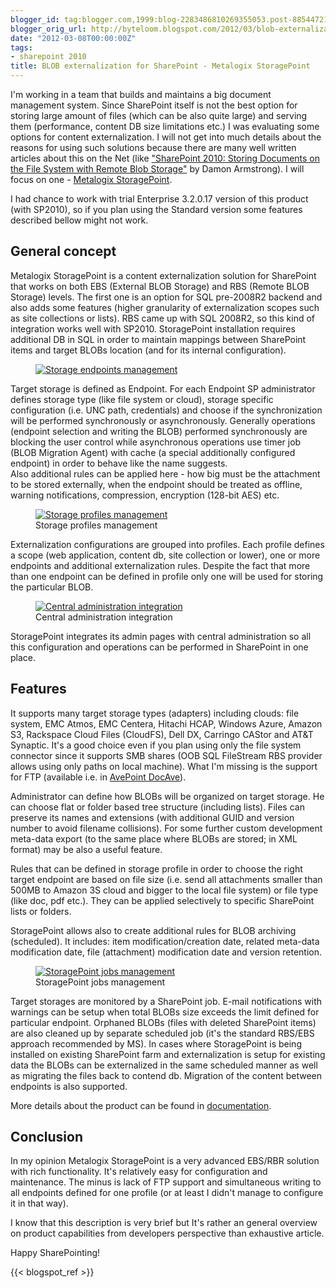 ```yaml
---
blogger_id: tag:blogger.com,1999:blog-2283486810269355053.post-8854472119926352524
blogger_orig_url: http://byteloom.blogspot.com/2012/03/blob-externalization-for-sharepoint.html
date: "2012-03-08T00:00:00Z"
tags:
- sharepoint 2010
title: BLOB externalization for SharePoint - Metalogix StoragePoint
---
```


I'm working in a team that builds and maintains a big document management system. Since SharePoint itself is not the best option for storing large amount of files (which can be also quite large) and serving them (performance, content DB size limitations etc.) I was evaluating some options for content externalization. I will not get into much details about the reasons for using such solutions because there are many well written articles about this on the Net (like ["SharePoint 2010: Storing Documents on the File System with Remote Blob Storage"](http://www.simple-talk.com/content/article.aspx?article=1280) by Damon Armstrong). I will focus on one - [Metalogix StoragePoint](http://www.metalogix.com/Products/StoragePoint.aspx).  


I had chance to work with trial Enterprise 3.2.0.17 version of this product (with SP2010), so if you plan using the Standard version some features described bellow might not work.  

## General concept

Metalogix StoragePoint is a content externalization solution for SharePoint that works on both EBS (External BLOB Storage) and RBS (Remote BLOB Storage) levels. The first one is an option for SQL pre-2008R2 backend and also adds some features (higher granularity of externalization scopes such as site collections or lists). RBS came up with SQL 2008R2, so this kind of integration works well with SP2010. StoragePoint installation requires additional DB in SQL in order to maintain mappings between SharePoint items and target BLOBs location (and for its internal configuration).

<figure class="half center">
  <a href="/images/2012/03/admin_3_endpoints.png" class="image-popup">
	 <img src="/images/2012/03/admin_3_endpoints.png" alt="Storage endpoints management">
   </a>
	<figcaption></figcaption>
</figure>

Target storage is defined as Endpoint. For each Endpoint SP administrator defines storage type (like file system or cloud), storage specific configuration (i.e. UNC path, credentials) and choose if the synchronization will be performed synchronously or asynchronously. Generally operations (endpoint selection and writing the BLOB) performed synchronously are blocking the user control while asynchronous operations use timer job (BLOB Migration Agent) with cache (a special additionally configured endpoint) in order to behave like the name suggests.  
Also additional rules can be applied here - how big must be the attachment to be stored externally, when the endpoint should be treated as offline, warning notifications, compression, encryption (128-bit AES) etc.  

<figure class="half center">
  <a href="/images/2012/03/admin_2_profiles.png" class="image-popup">
	 <img src="/images/2012/03/admin_2_profiles.png" alt="Storage profiles management">
   </a>
	<figcaption>Storage profiles management</figcaption>
</figure>

Externalization configurations are grouped into profiles. Each profile defines a scope (web application, content db, site collection or lower), one or more endpoints and additional externalization rules. Despite the fact that more than one endpoint can be defined in profile only one will be used for storing the particular BLOB.  

<figure class="half center">
  <a href="/images/2012/03/admin_1_central_admin_view.png" class="image-popup">
	 <img src="/images/2012/03/admin_1_central_admin_view.png" alt="Central administration integration">
   </a>
	<figcaption>Central administration integration</figcaption>
</figure>

StoragePoint integrates its admin pages with central administration so all this configuration and operations can be performed in SharePoint in one place.  

## Features

It supports many target storage types (adapters) including clouds: file system, EMC Atmos, EMC Centera, Hitachi HCAP, Windows Azure, Amazon S3, Rackspace Cloud Files (CloudFS), Dell DX, Carringo CAStor and AT&T Synaptic. It's a good choice even if you plan using only the file system connector since it supports SMB shares (OOB SQL FileStream RBS provider allows using only paths on local machine). What I'm missing is the support for FTP (available i.e. in [AvePoint DocAve](http://www.avepoint.com/sharepoint-products)).  

Administrator can define how BLOBs will be organized on target storage. He can choose flat or folder based tree structure (including lists). Files can preserve its names and extensions (with additional GUID and version number to avoid filename collisions). For some further custom development meta-data export (to the same place where BLOBs are stored; in XML format) may be also a useful feature.  

Rules that can be defined in storage profile in order to choose the right target endpoint are based on file size (i.e. send all attachments smaller than 500MB to Amazon 3S cloud and bigger to the local file system) or file type (like doc, pdf etc.). They can be applied selectively to specific SharePoint lists or folders.  

StoragePoint allows also to create additional rules for BLOB archiving (scheduled). It includes: item modification/creation date, related meta-data modification date, file (attachment) modification date and version retention.  

<figure class="half center">
  <a href="/images/2012/03/admin_3_jobs_status.png" class="image-popup">
	 <img src="/images/2012/03/admin_3_jobs_status.png" alt="StoragePoint jobs management">
   </a>
	<figcaption>StoragePoint jobs management</figcaption>
</figure>

Target storages are monitored by a SharePoint job. E-mail notifications with warnings can be setup when total BLOBs size exceeds the limit defined for particular endpoint. Orphaned BLOBs (files with deleted SharePoint items) are also cleaned up by separate scheduled job (it's the standard RBS/EBS approach recommended by MS). In cases where StoragePoint is being installed on existing SharePoint farm and externalization is setup for existing data the BLOBs can be externalized in the same scheduled manner as well as migrating the files back to contend db. Migration of the content between endpoints is also supported.  

More details about the product can be found in [documentation](http://www.metalogix.com/Libraries/Product_Collateral/StoragePoint_Installation_and_Administration_Guide.pdf).  

## Conclusion

In my opinion Metalogix StoragePoint is a very advanced EBS/RBR solution with rich functionality. It's relatively easy for configuration and maintenance. The minus is lack of FTP support and simultaneous writing to all endpoints defined for one profile (or at least I didn't manage to configure it in that way).  

I know that this description is very brief but It's rather an general overview on product capabilities from developers perspective than exhaustive article.  

Happy SharePointing!

{{< blogspot_ref >}}
